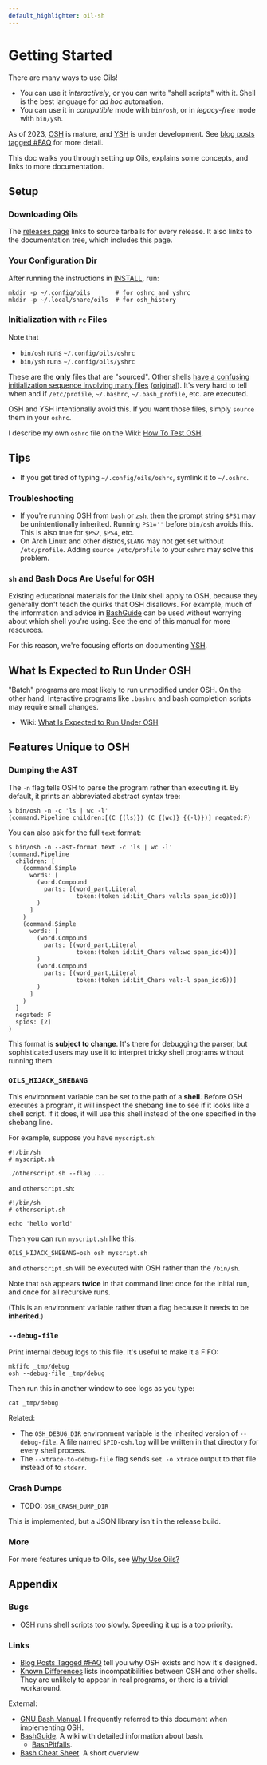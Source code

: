 ```yaml
---
default_highlighter: oil-sh
---
```


Getting Started
===============

There are many ways to use Oils!

- You can use it *interactively*, or you can write "shell scripts" with it.
  Shell is the best language for *ad hoc* automation.
- You can use it in *compatible* mode with `bin/osh`, or in *legacy-free* mode
  with `bin/ysh`.

As of 2023, [OSH][] is mature, and [YSH][YSH] is under development.  See [blog
posts tagged #FAQ][blog-faqs] for more detail.

[OSH]: https://www.oilshell.org/cross-ref.html?tag=OSH#OSH
[YSH]: https://www.oilshell.org/cross-ref.html?tag=YSH#YSH

This doc walks you through setting up Oils, explains some concepts, and links
to more documentation.

<div id="toc">
</div>

## Setup

### Downloading Oils

The [releases page](https://www.oilshell.org/releases.html) links to source
tarballs for every release.  It also links to the documentation tree, which
includes this page.

### Your Configuration Dir

After running the instructions in [INSTALL](INSTALL.html), run:

    mkdir -p ~/.config/oils       # for oshrc and yshrc
    mkdir -p ~/.local/share/oils  # for osh_history

### Initialization with `rc` Files

Note that

- `bin/osh` runs `~/.config/oils/oshrc`
- `bin/ysh` runs `~/.config/oils/yshrc`

These are the **only** files that are "sourced".  Other shells [have a
confusing initialization sequence involving many files][mess] ([original][]).
It's very hard to tell when and if `/etc/profile`, `~/.bashrc`,
`~/.bash_profile`, etc. are executed.

OSH and YSH intentionally avoid this.  If you want those files, simply `source`
them in your `oshrc`.

[mess]: https://shreevatsa.wordpress.com/2008/03/30/zshbash-startup-files-loading-order-bashrc-zshrc-etc/

[original]: http://www.solipsys.co.uk/new/BashInitialisationFiles.html

I describe my own `oshrc` file on the Wiki: [How To Test
OSH](https://github.com/oilshell/oil/wiki/How-To-Test-OSH).

## Tips

- If you get tired of typing `~/.config/oils/oshrc`, symlink it to `~/.oshrc`.

### Troubleshooting

- If you're running OSH from `bash` or `zsh`, then the prompt string `$PS1` may
  be unintentionally inherited.  Running `PS1=''` before `bin/osh` avoids this.
  This is also true for `$PS2`, `$PS4`, etc.
- On Arch Linux and other distros,`$LANG` may not get set without
  `/etc/profile`.  Adding `source /etc/profile` to your `oshrc` may solve this
  problem.

### `sh` and Bash Docs Are Useful for OSH

Existing educational materials for the Unix shell apply to OSH, because they
generally don't teach the quirks that OSH disallows.  For example, much of the
information and advice in [BashGuide][] can be used without worrying about
which shell you're using.  See the end of this manual for more resources.

For this reason, we're focusing efforts on documenting [YSH][].

## What Is Expected to Run Under OSH

"Batch" programs are most likely to run unmodified under OSH.  On the other
hand, Interactive programs like `.bashrc` and bash completion scripts may
require small changes.

- Wiki: [What Is Expected to Run Under OSH]($wiki)

## Features Unique to OSH

### Dumping the AST

The `-n` flag tells OSH to parse the program rather than executing it.  By
default, it prints an abbreviated abstract syntax tree:

    $ bin/osh -n -c 'ls | wc -l'
    (command.Pipeline children:[(C {(ls)}) (C {(wc)} {(-l)})] negated:F)

You can also ask for the full `text` format:

    $ bin/osh -n --ast-format text -c 'ls | wc -l'
    (command.Pipeline
      children: [
        (command.Simple
          words: [
            (word.Compound
              parts: [(word_part.Literal
                       token:(token id:Lit_Chars val:ls span_id:0))]
            )
          ]
        )
        (command.Simple
          words: [
            (word.Compound
              parts: [(word_part.Literal
                       token:(token id:Lit_Chars val:wc span_id:4))]
            )
            (word.Compound
              parts: [(word_part.Literal
                       token:(token id:Lit_Chars val:-l span_id:6))]
            )
          ]
        )
      ]
      negated: F
      spids: [2]
    )

This format is **subject to change**.  It's there for debugging the parser, but
sophisticated users may use it to interpret tricky shell programs without
running them.


### `OILS_HIJACK_SHEBANG`

This environment variable can be set to the path of a **shell**.  Before OSH
executes a program, it will inspect the shebang line to see if it looks like a
shell script.  If it does, it will use this shell instead of the one specified
in the shebang line.

For example, suppose you have `myscript.sh`:

    #!/bin/sh
    # myscript.sh

    ./otherscript.sh --flag ...

and `otherscript.sh`:

    #!/bin/sh
    # otherscript.sh

    echo 'hello world'

Then you can run `myscript.sh` like this:

    OILS_HIJACK_SHEBANG=osh osh myscript.sh

and `otherscript.sh` will be executed with OSH rather than the `/bin/sh`.

Note that `osh` appears **twice** in that command line: once for the initial
run, and once for all recursive runs.

(This is an environment variable rather than a flag because it needs to be
**inherited**.)

### `--debug-file`

Print internal debug logs to this file.  It's useful to make it a FIFO:

    mkfifo _tmp/debug
    osh --debug-file _tmp/debug

Then run this in another window to see logs as you type:

    cat _tmp/debug

Related:

- The `OSH_DEBUG_DIR` environment variable is the inherited version of
  `--debug-file`.  A file named `$PID-osh.log` will be written in that
  directory for every shell process.
- The `--xtrace-to-debug-file` flag sends `set -o xtrace` output to that file
  instead of to `stderr`.

### Crash Dumps

- TODO: `OSH_CRASH_DUMP_DIR`

This is implemented, but a JSON library isn't in the release build.

### More

For more features unique to Oils, see [Why Use Oils?][why]

[why]: https://www.oilshell.org/why.html


## Appendix

### Bugs

- OSH runs shell scripts too slowly.  Speeding it up is a top priority.

### Links

- [Blog Posts Tagged #FAQ][blog-faqs]
  tell you why OSH exists and how it's designed.
- [Known Differences](known-differences.html) lists incompatibilities between
  OSH and other shells.  They are unlikely to appear in real programs, or
  there is a trivial workaround.

[blog-faqs]: https://www.oilshell.org/blog/tags.html?tag=FAQ#FAQ

External:

- [GNU Bash Manual](https://www.gnu.org/software/bash/manual/).  I frequently
  referred to this document when implementing OSH.
- [BashGuide][].  A wiki with detailed information about bash.
  - [BashPitfalls](https://mywiki.wooledge.org/BashPitfalls).
- [Bash Cheat Sheet](https://devhints.io/bash).  A short overview.

[BashGuide]: https://mywiki.wooledge.org/BashGuide

